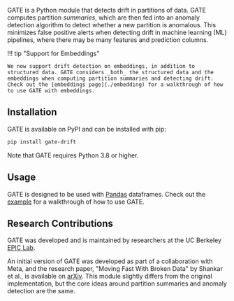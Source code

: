 GATE is a Python module that detects drift in partitions of data. GATE computes partition _summaries_, which are then fed into an anomaly detection algorithm to detect whether a new partition is anomalous. This minimizes false positive alerts when detecting drift in machine learning (ML) pipelines, where there may be many features and prediction columns.

!!! tip "Support for Embeddings"

    We now support drift detection on embeddings, in addition to structured data. GATE considers _both_ the structured data and the embeddings when computing partition summaries and detecting drift. Check out the [embeddings page](./embedding) for a walkthrough of how to use GATE with embeddings.

## Installation

GATE is available on PyPI and can be installed with pip:

```bash
pip install gate-drift
```

Note that GATE requires Python 3.8 or higher.

## Usage

GATE is designed to be used with [Pandas](https://pandas.pydata.org/) dataframes. Check out the [example](./example) for a walkthrough of how to use GATE.

## Research Contributions

GATE was developed and is maintained by researchers at the UC Berkeley [EPIC Lab](https://epic.berkeley.edu/).

An initial version of GATE was developed as part of a collaboration with Meta, and the research paper, "Moving Fast With Broken Data" by Shankar et al., is available on [arXiv](https://arxiv.org/abs/2303.06094). This module slightly differs from the original implementation, but the core ideas around partition summaries and anomaly detection are the same.
